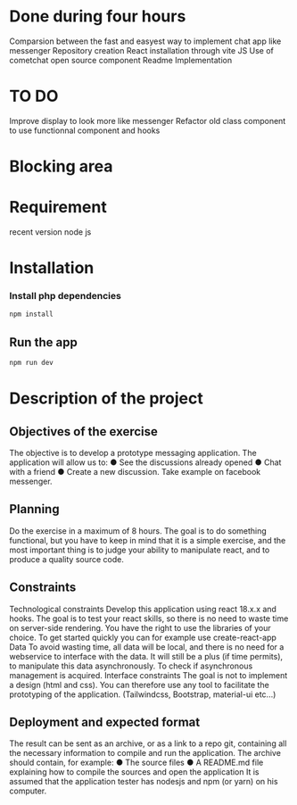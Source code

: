 # Done during four hours

Comparsion between the fast and easyest way to implement chat app like messenger
Repository creation
React installation through vite JS
Use of cometchat open source component
Readme Implementation

# TO DO

Improve display to look more like messenger
Refactor old class component to use functionnal component and hooks 

# Blocking area
  

# Requirement

recent version node js

# Installation 

### Install php dependencies

```bash
npm install
```





## Run the app
```bash
npm run dev
```




# Description of the project
## Objectives of the exercise
The objective is to develop a prototype messaging application.
The application will allow us to:
● See the discussions already opened
● Chat with a friend
● Create a new discussion.
Take example on facebook messenger.

## Planning
Do the exercise in a maximum of 8 hours. The goal is to do something functional, but you have to
keep in mind that it is a simple exercise, and the most important thing is to judge your ability to
manipulate react, and to produce a quality source code.

## Constraints

Technological constraints
Develop this application using react 18.x.x and hooks.
The goal is to test your react skills, so there is no need to waste time on server-side rendering.
You have the right to use the libraries of your choice.
To get started quickly you can for example use create-react-app
Data
To avoid wasting time, all data will be local, and there is no need for a webservice to interface with
the data.
It will still be a plus (if time permits), to manipulate this data asynchronously. To check if
asynchronous management is acquired.
Interface constraints
The goal is not to implement a design (html and css). You can therefore use any tool to facilitate the
prototyping of the application. (Tailwindcss, Bootstrap, material-ui etc...)

## Deployment and expected format
The result can be sent as an archive, or as a link to a repo git, containing all the necessary information
to compile and run the application.
The archive should contain, for example:
● The source files
● A README.md file explaining how to compile the sources and open the application
It is assumed that the application tester has nodesjs and npm (or yarn) on his computer.